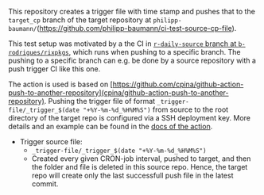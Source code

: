 This repository creates a trigger file with time stamp and pushes that to
the `target_cp` branch of the target repository at
`philipp-baumann/`(https://github.com/philipp-baumann/ci-test-source-cp-file).

This test setup was motivated by a the CI in [`r-daily-source` branch at `b-rodrigues/rixpkgs`](https://github.com/b-rodrigues/nixpkgs/blob/r-daily-source/.github/workflows/r-daily.yml), which runs when pushing to
a specific branch. The pushing to a specific branch can e.g. be done by a source
repository with a push trigger CI like this one.

The action is used is based on
[https://github.com/cpina/github-action-push-to-another-repository](cpina/github-action-push-to-another-repository).
Pushing the trigger file of format `_trigger-file/_trigger_$(date "+%Y-%m-%d_%H%M%S")`
from source to the root directory of the target repo is configured via a SSH
deployment key. More details and an example can be found in the [docs of the 
action](https://cpina.github.io/push-to-another-repository-docs/setup.html#setup-using-ssh-deploy-keys).

- Trigger source file:
  - `_trigger-file/_trigger_$(date "+%Y-%m-%d_%H%M%S")`
  - Created every given CRON-job interval, pushed to target, and then the folder
    and file is deleted in this source repo. Hence, the target repo will create
    only the last successfull push file in the latest commit.
  